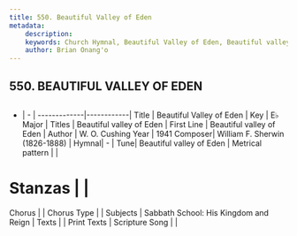 ```yaml
---
title: 550. Beautiful Valley of Eden
metadata:
    description: 
    keywords: Church Hymnal, Beautiful Valley of Eden, Beautiful valley of Eden , Beautiful valley of Eden
    author: Brian Onang'o
---
```



## 550. BEAUTIFUL VALLEY OF EDEN

```txt

```

- |   -  |
-------------|------------|
Title | Beautiful Valley of Eden |
Key | E♭ Major |
Titles | Beautiful valley of Eden |
First Line | Beautiful valley of Eden  |
Author | W. O. Cushing
Year | 1941
Composer| William F. Sherwin (1826-1888) |
Hymnal|  - |
Tune| Beautiful valley of Eden |
Metrical pattern | |
# Stanzas |  |
Chorus |  |
Chorus Type |  |
Subjects | Sabbath School: His Kingdom and Reign |
Texts |  |
Print Texts | 
Scripture Song |  |
  
